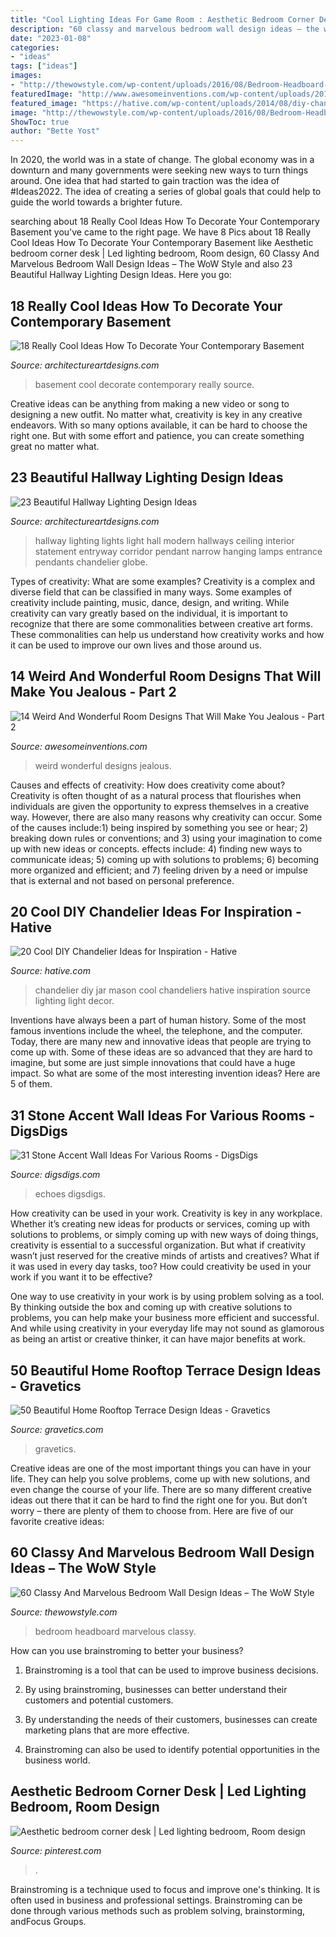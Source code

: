 ```yaml
---
title: "Cool Lighting Ideas For Game Room : Aesthetic Bedroom Corner Desk"
description: "60 classy and marvelous bedroom wall design ideas – the wow style"
date: "2023-01-08"
categories:
- "ideas"
tags: ["ideas"]
images:
- "http://thewowstyle.com/wp-content/uploads/2016/08/Bedroom-Headboard-Design-Ideas-1.jpg"
featuredImage: "http://www.awesomeinventions.com/wp-content/uploads/2016/01/Weird-Wonderful-Room-Designs-green.jpg"
featured_image: "https://hative.com/wp-content/uploads/2014/08/diy-chandelier-ideas/4-mason-jar-chandelier.jpg"
image: "http://thewowstyle.com/wp-content/uploads/2016/08/Bedroom-Headboard-Design-Ideas-1.jpg"
ShowToc: true
author: "Bette Yost"
---
```



In 2020, the world was in a state of change. The global economy was in a downturn and many governments were seeking new ways to turn things around. One idea that had started to gain traction was the idea of #Ideas2022. The idea of creating a series of global goals that could help to guide the world towards a brighter future.

	

		
searching about 18 Really Cool Ideas How To Decorate Your Contemporary Basement you've came to the right page. We have 8 Pics about 18 Really Cool Ideas How To Decorate Your Contemporary Basement like Aesthetic bedroom corner desk | Led lighting bedroom, Room design, 60 Classy And Marvelous Bedroom Wall Design Ideas – The WoW Style and also 23 Beautiful Hallway Lighting Design Ideas. Here you go:
		
    
## 18 Really Cool Ideas How To Decorate Your Contemporary Basement

<img loading=lazy src="https://www.architectureartdesigns.com/wp-content/uploads/2015/11/936-630x419.jpg" onerror="this.onerror=null;this.src='https://tse3.mm.bing.net/th?id=OIP.kQtYeUrqCKXcU6KbUhLBmQHaE7&amp;pid=15.1';" alt="18 Really Cool Ideas How To Decorate Your Contemporary Basement">

_Source: architectureartdesigns.com_

>basement cool decorate contemporary really source. 

	

Creative ideas can be anything from making a new video or song to designing a new outfit. No matter what, creativity is key in any creative endeavors. With so many options available, it can be hard to choose the right one. But with some effort and patience, you can create something great no matter what.

    
## 23 Beautiful Hallway Lighting Design Ideas

<img loading=lazy src="http://www.architectureartdesigns.com/wp-content/uploads/2013/12/2156.jpg" onerror="this.onerror=null;this.src='https://tse3.mm.bing.net/th?id=OIP.-QfRrLd_WJqjPCNW6DnwpwAAAA&amp;pid=15.1';" alt="23 Beautiful Hallway Lighting Design Ideas">

_Source: architectureartdesigns.com_

>hallway lighting lights light hall modern hallways ceiling interior statement entryway corridor pendant narrow hanging lamps entrance pendants chandelier globe. 

	

Types of creativity: What are some examples?
Creativity is a complex and diverse field that can be classified in many ways. Some examples of creativity include painting, music, dance, design, and writing. While creativity can vary greatly based on the individual, it is important to recognize that there are some commonalities between creative art forms. These commonalities can help us understand how creativity works and how it can be used to improve our own lives and those around us.

    
## 14 Weird And Wonderful Room Designs That Will Make You Jealous - Part 2

<img loading=lazy src="http://www.awesomeinventions.com/wp-content/uploads/2016/01/Weird-Wonderful-Room-Designs-green.jpg" onerror="this.onerror=null;this.src='https://tse1.mm.bing.net/th?id=OIP.XxJEMh1si1fF6YfTuGOowQHaLP&amp;pid=15.1';" alt="14 Weird And Wonderful Room Designs That Will Make You Jealous - Part 2">

_Source: awesomeinventions.com_

>weird wonderful designs jealous. 

	

Causes and effects of creativity: How does creativity come about?
Creativity is often thought of as a natural process that flourishes when individuals are given the opportunity to express themselves in a creative way. However, there are also many reasons why creativity can occur. Some of the causes include:1) being inspired by something you see or hear; 2) breaking down rules or conventions; and 3) using your imagination to come up with new ideas or concepts. effects include: 4) finding new ways to communicate ideas; 5) coming up with solutions to problems; 6) becoming more organized and efficient; and 7) feeling driven by a need or impulse that is external and not based on personal preference.

    
## 20 Cool DIY Chandelier Ideas For Inspiration - Hative

<img loading=lazy src="https://hative.com/wp-content/uploads/2014/08/diy-chandelier-ideas/4-mason-jar-chandelier.jpg" onerror="this.onerror=null;this.src='https://tse1.mm.bing.net/th?id=OIP.q6XjQ5qLIv2bxT-WYL1i4gHaK7&amp;pid=15.1';" alt="20 Cool DIY Chandelier Ideas for Inspiration - Hative">

_Source: hative.com_

>chandelier diy jar mason cool chandeliers hative inspiration source lighting light decor. 

	

Inventions have always been a part of human history. Some of the most famous inventions include the wheel, the telephone, and the computer. Today, there are many new and innovative ideas that people are trying to come up with. Some of these ideas are so advanced that they are hard to imagine, but some are just simple innovations that could have a huge impact. So what are some of the most interesting invention ideas? Here are 5 of them.

    
## 31 Stone Accent Wall Ideas For Various Rooms - DigsDigs

<img loading=lazy src="https://www.digsdigs.com/photos/2016/08/05-grey-stone-echoes-with-the-sink-and-adds-luxury.jpg" onerror="this.onerror=null;this.src='https://tse4.mm.bing.net/th?id=OIP.S6d74W3Dl8TRPLdktm0tUQHaLI&amp;pid=15.1';" alt="31 Stone Accent Wall Ideas For Various Rooms - DigsDigs">

_Source: digsdigs.com_

>echoes digsdigs. 

	

How creativity can be used in your work.
Creativity is key in any workplace. Whether it’s creating new ideas for products or services, coming up with solutions to problems, or simply coming up with new ways of doing things, creativity is essential to a successful organization.
But what if creativity wasn’t just reserved for the creative minds of artists and creatives? What if it was used in every day tasks, too? How could creativity be used in your work if you want it to be effective?

One way to use creativity in your work is by using problem solving as a tool. By thinking outside the box and coming up with creative solutions to problems, you can help make your business more efficient and successful. And while using creativity in your everyday life may not sound as glamorous as being an artist or creative thinker, it can have major benefits at work.

    
## 50 Beautiful Home Rooftop Terrace Design Ideas - Gravetics

<img loading=lazy src="https://www.gravetics.com/wp-content/uploads/2016/12/wooden-arbor-and-yellow-lighting.jpg" onerror="this.onerror=null;this.src='https://tse4.mm.bing.net/th?id=OIP.PJ2uN1Cf8XEEGi9N85aTEAHaH_&amp;pid=15.1';" alt="50 Beautiful Home Rooftop Terrace Design Ideas - Gravetics">

_Source: gravetics.com_

>gravetics. 

	

Creative ideas are one of the most important things you can have in your life. They can help you solve problems, come up with new solutions, and even change the course of your life. There are so many different creative ideas out there that it can be hard to find the right one for you. But don’t worry – there are plenty of them to choose from. Here are five of our favorite creative ideas: 

    
## 60 Classy And Marvelous Bedroom Wall Design Ideas – The WoW Style

<img loading=lazy src="http://thewowstyle.com/wp-content/uploads/2016/08/Bedroom-Headboard-Design-Ideas-1.jpg" onerror="this.onerror=null;this.src='https://tse3.mm.bing.net/th?id=OIP.LIez8IiXMPeAm1LYYADsQwHaJ4&amp;pid=15.1';" alt="60 Classy And Marvelous Bedroom Wall Design Ideas – The WoW Style">

_Source: thewowstyle.com_

>bedroom headboard marvelous classy. 

	

How can you use brainstroming to better your business?
1. Brainstroming is a tool that can be used to improve business decisions.
2. By using brainstroming, businesses can better understand their customers and potential customers.

3. By understanding the needs of their customers, businesses can create marketing plans that are more effective.

4. Brainstroming can also be used to identify potential opportunities in the business world.

    
## Aesthetic Bedroom Corner Desk | Led Lighting Bedroom, Room Design

<img loading=lazy src="https://i.pinimg.com/736x/81/70/59/8170599ed86825b6b86a45c65debfce3.jpg" onerror="this.onerror=null;this.src='https://tse4.mm.bing.net/th?id=OIP.2nn9tJjiF8UI0cSsQJMtpgHaJ3&amp;pid=15.1';" alt="Aesthetic bedroom corner desk | Led lighting bedroom, Room design">

_Source: pinterest.com_

>. 

	

Brainstroming is a technique used to focus and improve one's thinking. It is often used in business and professional settings. Brainstroming can be done through various methods such as problem solving, brainstorming, andFocus Groups.

